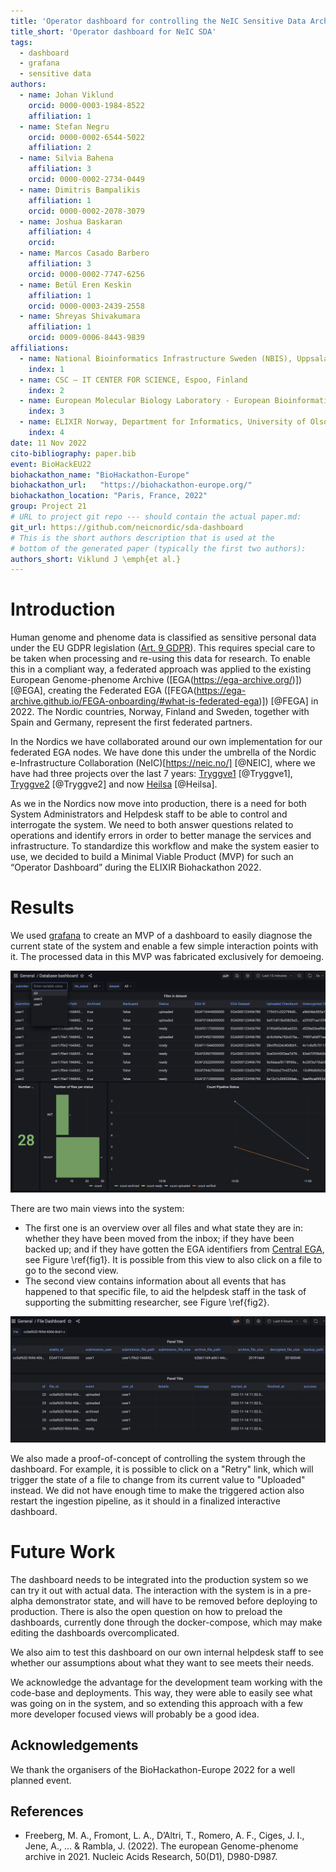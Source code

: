```yaml
---
title: 'Operator dashboard for controlling the NeIC Sensitive Data Archive'
title_short: 'Operator dashboard for NeIC SDA'
tags:
  - dashboard
  - grafana
  - sensitive data
authors:
  - name: Johan Viklund
    orcid: 0000-0003-1984-8522
    affiliation: 1
  - name: Stefan Negru
    orcid: 0000-0002-6544-5022
    affiliation: 2
  - name: Silvia Bahena
    affiliation: 3
    orcid: 0000-0002-2734-0449
  - name: Dimitris Bampalikis
    affiliation: 1
    orcid: 0000-0002-2078-3079
  - name: Joshua Baskaran
    affiliation: 4
    orcid: 
  - name: Marcos Casado Barbero
    affiliation: 3
    orcid: 0000-0002-7747-6256
  - name: Betül Eren Keskin
    affiliation: 1
    orcid: 0000-0003-2439-2558
  - name: Shreyas Shivakumara
    affiliation: 1
    orcid: 0009-0006-8443-9839
affiliations:
  - name: National Bioinformatics Infrastructure Sweden (NBIS), Uppsala University, SciLifeLab, ICM - Department of Cell and Molecular Biology, Uppsala, Sweden.
    index: 1
  - name: CSC – IT CENTER FOR SCIENCE, Espoo, Finland
    index: 2
  - name: European Molecular Biology Laboratory - European Bioinformatics Institute (EMBL-EBI), Hinxton CB10 1SD, UK.
    index: 3
  - name: ELIXIR Norway, Department for Informatics, University of Olso, Olso, Norway
    index: 4
date: 11 Nov 2022
cito-bibliography: paper.bib
event: BioHackEU22
biohackathon_name: "BioHackathon-Europe"
biohackathon_url:   "https://biohackathon-europe.org/"
biohackathon_location: "Paris, France, 2022"
group: Project 21
# URL to project git repo --- should contain the actual paper.md:
git_url: https://github.com/neicnordic/sda-dashboard
# This is the short authors description that is used at the
# bottom of the generated paper (typically the first two authors):
authors_short: Viklund J \emph{et al.}
---
```



<!--

The paper.md, bibtex and figure file can be found in this repo:

  https://github.com/journal-of-research-objects/Example-BioHackrXiv-Paper

To modify, please clone the repo. You can generate PDF of the paper by
pasting above link (or yours) in

  http://biohackrxiv.genenetwork.org/

-->

# Introduction

Human genome and phenome data is classified as sensitive personal data under the EU
GDPR legislation ([Art. 9 GDPR](https://gdpr-info.eu/art-9-gdpr/)). This requires special care to be taken when processing and
re-using this data for research. To enable this in a compliant way, a
federated approach was applied to the existing European Genome-phenome Archive ([EGA(https://ega-archive.org/)]) [@EGA],
creating the Federated EGA ([FEGA(https://ega-archive.github.io/FEGA-onboarding/#what-is-federated-ega)]) [@FEGA] in 2022. 
The Nordic countries, Norway, Finland and Sweden, together with Spain
and Germany, represent the first federated partners.

In the Nordics we have collaborated around our own implementation for our
federated EGA nodes. We have done this under the umbrella of the Nordic
e-Infrastructure Collaboration (NeIC)[https://neic.no/] [@NEIC], where we have had
three projects over the last 7 years: [Tryggve1](https://neic.no/tryggve1/)
[@Tryggve1], [Tryggve2](https://neic.no/tryggve2/) [@Tryggve2] and now
[Heilsa](https://neic.no/heilsa) [@Heilsa].

As we in the Nordics now move into production, there is a need for both System
Administrators and Helpdesk staff to be able to control and interrogate the system.
We need to both answer questions related to operations and identify errors in order to
better manage the services and infrastructure. To standardize this workflow and
make the system easier to use, we decided to build a Minimal Viable Product (MVP) for such an “Operator
Dashboard” during the ELIXIR Biohackathon 2022.

# Results

We used [grafana](https://grafana.com) to create an MVP
of a dashboard to easily diagnose the current state of the system and enable a few simple
interaction points with it. The processed data in this MVP was fabricated exclusively for demoeing.

![An overview of the state of the system. This can be filtered by submitters, file status and also assigned dataset. It shows the status of every file in the system and can also show some overall statistics of the system. \label{fig1}](./paper-overview.png)

There are two main views into the system:
* The first one is an overview over all
files and what state they are in: whether they have been moved from the inbox;
if they have been backed up; and if they have gotten the EGA identifiers from
[Central EGA](https://ega-archive.org), see Figure \ref{fig1}. It is possible
from this view to also click on a file to go to the second view.
* The second view contains
information about all events that has happened to that specific file, to aid
the helpdesk staff in the task of supporting the submitting researcher, see
Figure \ref{fig2}.

![Detailed event log for a file. The top panel shows the current state of a file while the bottom panel contains a log of every event the file has gone through. \label{fig2}](./paper-file-detail.png)

We also made a proof-of-concept of controlling the system through the
dashboard. For example, it is possible to click on a "Retry" link, which will trigger the state of a
file to change from its current value to "Uploaded" instead. We did not
have enough time to make the triggered action also restart the ingestion pipeline, as it should in a finalized interactive dashboard.

# Future Work

The dashboard needs to be integrated into the production system so we can try
it out with actual data. The interaction with the system is in a pre-alpha
demonstrator state, and will have to be removed before deploying to production.
There is also the open question on how to preload the dashboards,
currently done through the docker-compose, which may
make editing the dashboards overcomplicated.

We also aim to test this dashboard on our own internal helpdesk staff to see
whether our assumptions about what they want to see meets their needs.

We acknowledge the advantage for the development team working with the code-base
and deployments. This way, they were able to easily see what was going on in the system, and so
extending this approach with a few more developer focused views will probably be a good
idea.

## Acknowledgements

We thank the organisers of the BioHackathon-Europe 2022 for a well planned event.

## References

- Freeberg, M. A., Fromont, L. A., D’Altri, T., Romero, A. F., Ciges, J. I., Jene, A., ... & Rambla, J. (2022). The european Genome-phenome archive in 2021. Nucleic Acids Research, 50(D1), D980-D987.